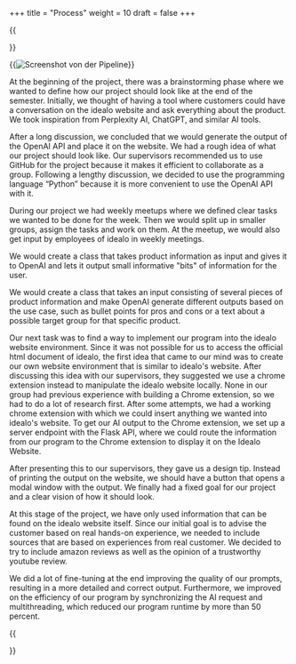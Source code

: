 +++
title = "Process"
weight = 10
draft = false
+++

{{<section title="Process">}}

{{<image src="pipelinen.jpg" alt="Screenshot von der Pipeline" caption="Pipeline of data processing.">}}

At the beginning of the project, there was a brainstorming phase where we wanted to define how our project should look like at the end of the semester. Initially, we thought of having a tool where customers could have a conversation on the idealo website and ask everything about the product. We took inspiration from Perplexity AI, ChatGPT, and similar AI tools. 

After a long discussion, we concluded that we would generate the output of the OpenAI API and place it on the website. We had a rough idea of what our project should look like. Our supervisors recommended us to use GitHub for the project because it makes it efficient to collaborate as a group. Following a lengthy discussion, we decided to use the programming language “Python” because it is more convenient to use the OpenAI API with it. 
 
During our project we had weekly meetups where we defined clear tasks we wanted to be done for the week. Then we would split up in smaller groups, assign the tasks and work on them. At the meetup, we would also get input by employees of idealo in weekly meetings. 

We would create a class that takes product information as input and gives it to OpenAI and lets it output small informative "bits" of information for the user.

We would create a class that takes an input consisting of several pieces of product information and make OpenAI generate different outputs based on the use case, such as bullet points for pros and cons or a text about a possible target group for that specific product. 

Our next task was to find a way to implement our program into the idealo website environment. Since it was not possible for us to access the official html document of idealo, the first idea that came to our mind was to create our own website environment that is similar to idealo's website. After discussing this idea with our supervisors, they suggested we use a chrome extension instead to manipulate the idealo website locally. None in our group had previous experience with building a Chrome extension, so we had to do a lot of research first. After some attempts, we had a working chrome extension with which we could insert anything we wanted into idealo's website. 
To get our AI output to the Chrome extension, we set up a server endpoint with the Flask API, where we could route the information from our program to the Chrome extension to display it on the Idealo Website. 

After presenting this to our supervisors, they gave us a design tip. Instead of printing the output on the website, we should have a button that opens a modal window with the output. We finally had a fixed goal for our project and a clear vision of how it should look.

At this stage of the project, we have only used information that can be found on the idealo website itself. Since our initial goal is to advise the customer based on real hands-on experience, we needed to include sources that are based on experiences from real customer. We decided to try to include amazon reviews as well as the opinion of a trustworthy youtube review. 

We did a lot of fine-tuning at the end improving the quality of our prompts, resulting in a more detailed and correct output. Furthermore, we improved on the efficiency of our program by synchronizing the AI request and multithreading, which reduced our program runtime by more than 50 percent.

{{</section>}}
